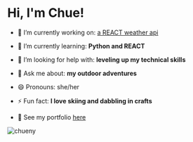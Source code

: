 <h1>Hi, I'm Chue!</h1>

- 🔭 I’m currently working on: [a REACT weather api](https://github.com/chueny/weather-app-react)

- 🌱 I’m currently learning: **Python and REACT**

- 🤝 I’m looking for help with: **leveling up my technical skills**

- 💬 Ask me about: **my outdoor adventures**

- 😄 Pronouns: she/her

- ⚡ Fun fact: **I love skiing and dabbling in crafts**

- 🔗 See my portfolio [here](https://lambent-cactus-fc5457.netlify.app/)



<p><img align="left" src="https://github-readme-stats.vercel.app/api/top-langs?username=chueny&show_icons=true&locale=en&layout=compact" alt="chueny" /></p>

<!-- <p>&nbsp;<img align="center" src="https://github-readme-stats.vercel.app/api?username=chueny&show_icons=true&locale=en" alt="chueny" /></p> -->
<!-- 
<p><img align="center" src="https://github-readme-streak-stats.herokuapp.com/?user=chueny&" alt="chueny" /></p> -->
